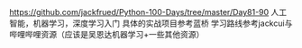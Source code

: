 https://github.com/jackfrued/Python-100-Days/tree/master/Day81-90
人工智能，机器学习，深度学习入门
具体的实战项目参考蓝桥
学习路线参考jackcui与哔哩哔哩资源（应该是吴恩达机器学习+一些其他资源）
